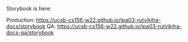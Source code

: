 Storybook is here:

Production: https://ucsb-cs156-w22.github.io/jpa03-rutvikjha-docs/storybook
QA: https://ucsb-cs156-w22.github.io/jpa03-rutvikjha-docs-qa/storybook
